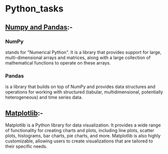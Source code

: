 
# Python_tasks
## [Numpy and Pandas](Numpy_and_Pandas_.ipynb):-
### NumPy
stands for "Numerical Python". It is a library that provides support for large, multi-dimensional arrays and matrices, along with a large collection of mathematical functions to operate on these arrays.
### Pandas
is a library that builds on top of NumPy and provides data structures and operations for working with structured (tabular, multidimensional, potentially heterogeneous) and time series data.
## [Matplotlib](matplotlib.ipynb):-
Matplotlib is a Python library for data visualization. It provides a wide range of functionality for creating charts and plots, including line plots, scatter plots, histograms, bar charts, pie charts, and more. Matplotlib is also highly customizable, allowing users to create visualizations that are tailored to their specific needs.

